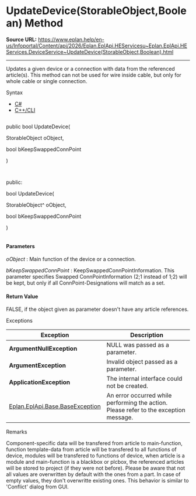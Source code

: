 # UpdateDevice(StorableObject,Boolean) Method

**Source URL:** https://www.eplan.help/en-us/Infoportal/Content/api/2026/Eplan.EplApi.HEServicesu~Eplan.EplApi.HEServices.DeviceService~UpdateDevice(StorableObject,Boolean).html

---

Updates a given device or a connection with data from the referenced article(s). This method can not be used for wire inside cable, but only for whole cable or single connection.

Syntax

- [C#](#i-syntax-CS)
- [C++/CLI](#i-syntax-CPP2005)

```
```
public bool UpdateDevice( 

   StorableObject oObject,

   bool bKeepSwappedConnPoint

)
```
```

```
```
public:

bool UpdateDevice( 

   StorableObject^ oObject,

   bool bKeepSwappedConnPoint

)
```
```

#### Parameters

*oObject*
:   Main function of the device or a connection.

*bKeepSwappedConnPoint*
:   KeepSwappedConnPointInformation. This parameter specifies Swapped ConnPointInformation (2;1 instead of 1;2) will be kept, but only if all ConnPoint-Designations will match as a set.

#### Return Value

FALSE, if the object given as parameter doesn't have any article references.

Exceptions

| Exception | Description |
| --- | --- |
| **ArgumentNullException** | NULL was passed as a parameter. |
| **ArgumentException** | Invalid object passed as a parameter. |
| **ApplicationException** | The internal interface could not be created. |
| [Eplan.EplApi.Base.BaseException](Eplan.EplApi.Baseu~Eplan.EplApi.Base.BaseException.html) | An error occurred while performing the action. Please refer to the exception message. |

Remarks

Component-specific data will be transfered from article to main-function, function template-data from article will be transfered to all functions of device, modules will be transfered to functions of device, when article is a module and main-function is a blackbox or plcbox, the referenced articles will be stored to project (if they were not before). Please be aware that not all values are overwritten by default with the ones from a part. In case of empty values, they don't overwritte existing ones. This behavior is similar to 'Conflict' dialog from GUI.

